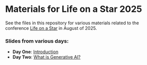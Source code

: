 # Materials for Life on a Star 2025

See the files in this repository for various materials related to the conference [Life on a Star](https://lifeonastar.org/loas-1/) in August of 2025.

### Slides from various days:
* **Day One**: [Introduction](Day_1_Intro.pdf)
* **Day Two**: [What is Generative AI?](Day_2_What_are_LLMs.pdf)